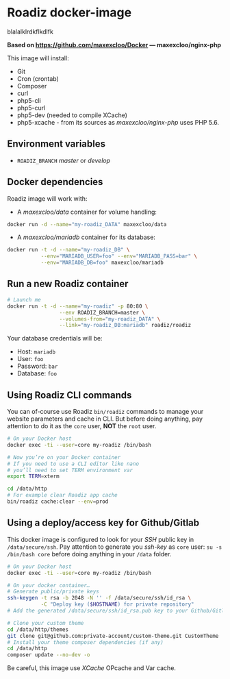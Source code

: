 # Roadiz docker-image
blalalklrdkflkdlfk

**Based on https://github.com/maxexcloo/Docker — maxexcloo/nginx-php**

This image will install:

* Git
* Cron (crontab)
* Composer
* curl
* php5-cli
* php5-curl
* php5-dev (needed to compile XCache)
* php5-xcache - from its sources as *maxexcloo/nginx-php* uses PHP 5.6.

## Environment variables

* `ROADIZ_BRANCH` *master* or *develop*

## Docker dependencies

Roadiz image will work with:

* A *maxexcloo/data* container for volume handling:

```bash
docker run -d --name="my-roadiz_DATA" maxexcloo/data
```

* A *maxexcloo/mariadb* container for its database:

```bash
docker run -t -d --name="my-roadiz_DB" \
           --env="MARIADB_USER=foo" --env="MARIADB_PASS=bar" \
           --env="MARIADB_DB=foo" maxexcloo/mariadb
```

## Run a new Roadiz container

```bash
# Launch me
docker run -t -d --name="my-roadiz" -p 80:80 \
                 --env ROADIZ_BRANCH=master \
                 --volumes-from="my-roadiz_DATA" \
                 --link="my-roadiz_DB:mariadb" roadiz/roadiz
```

Your database credentials will be:

* Host: `mariadb`
* User: `foo`
* Password: `bar`
* Database: `foo`

## Using Roadiz CLI commands

You can of-course use Roadiz `bin/roadiz` commands to manage your website
parameters and cache in CLI. But before doing anything, pay attention to
do it as the `core` user, **NOT** the `root` user.

```bash
# On your Docker host
docker exec -ti --user=core my-roadiz /bin/bash

# Now you’re on your Docker container
# If you need to use a CLI editor like nano
# you’ll need to set TERM environment var
export TERM=xterm

cd /data/http
# For example clear Roadiz app cache
bin/roadiz cache:clear --env=prod
```

## Using a deploy/access key for Github/Gitlab

This docker image is configured to look for your *SSH* public key in `/data/secure/ssh`.
Pay attention to generate you *ssh-key* as `core` user: `su -s /bin/bash core`
before doing anything in your `/data` folder.

```bash
# On your Docker host
docker exec -ti --user=core my-roadiz /bin/bash

# On your docker container…
# Generate public/private keys
ssh-keygen -t rsa -b 2048 -N '' -f /data/secure/ssh/id_rsa \
           -C "Deploy key ($HOSTNAME) for private repository"
# Add the generated /data/secure/ssh/id_rsa.pub key to your Github/Gitlab account

# Clone your custom theme
cd /data/http/themes
git clone git@github.com:private-account/custom-theme.git CustomTheme
# Install your theme composer dependencies (if any)
cd /data/http
composer update --no-dev -o
```

Be careful, this image use *XCache* OPcache and Var cache.
